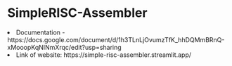 # SimpleRISC-Assembler
<li>Documentation - https://docs.google.com/document/d/1h3TLnLjOvumzTfK_hhDQMmBRnQ-xMooopKqNINmXrqc/edit?usp=sharing</li>
<li>Link of website: https://simple-risc-assembler.streamlit.app/</li>
